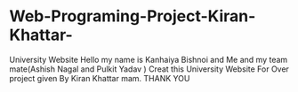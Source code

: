 # Web-Programing-Project-Kiran-Khattar-
University Website
Hello my name is Kanhaiya Bishnoi and Me and my team mate(Ashish Nagal and Pulkit Yadav ) Creat this University Website For Over project given By Kiran Khattar mam.
THANK YOU
